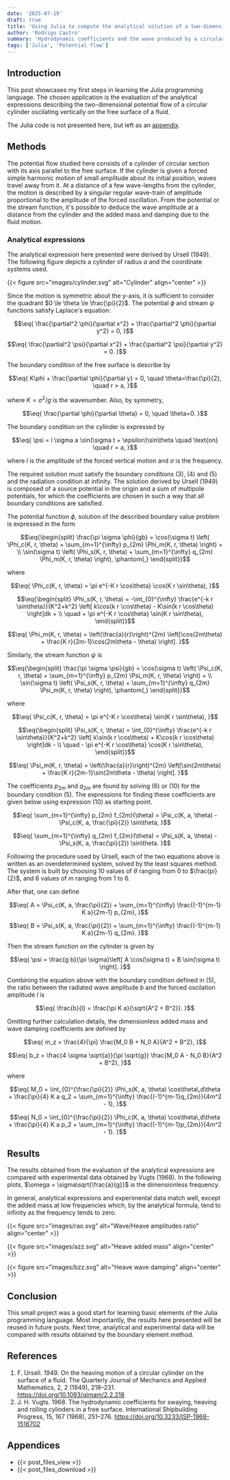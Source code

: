 ```yaml
---
date: '2025-07-19'
draft: true
title: 'Using Julia to compute the analytical solution of a two-dimensional potential flow with free-surface'
author: 'Rodrigo Castro'
summary: 'Hydrodynamic coefficients and the wave produced by a circular cylinder oscilating in heave are obtained by evaluation of analytical expressions. Experimental data is also presented for validation.'
tags: ['Julia', 'Potential flow']
---
```


## Introduction
This post showcases my first steps in learning the Julia programming language. The chosen application is the evaluation of the analytical expressions describing the two-dimensional potential flow of a circular cylinder oscilating vertically on the free surface of a fluid.

The Julia code is not presented here, but left as an [appendix](#appendices).

## Methods
The potential flow studied here consists of a cylinder of circular section with its axis parallel to the free surface. If the cylinder is given a forced simple harmonic motion of small amplitude about its initial position, waves travel away from it. At a distance of a few wave-lengths from the cylinder, the motion is described by a singular regular wave-train of amplitude proportional to the amplitude of the forced oscillation. From the potential or the stream function, it's possible to deduce the wave amplitude at a distance from the cylinder and the added mass and damping due to the fluid motion.

### Analytical expressions
The analytical expression here presented were derived by Ursell (1949). The following figure depicts a cylinder of radius $a$ and the coordinate systems used. 

{{< figure src="images/cylinder.svg" alt="Cylinder" align="center" >}}

Since the motion is symmetric about the y-axis, it is sufficient to consider the quadrant $0 \le \theta \le \frac{\pi}{2}$. The potential $\phi$ and stream $\psi$ functions satisfy Laplace's equation:

$$\eq{
\frac{\partial^2 \phi}{\partial x^2} + \frac{\partial^2 \phi}{\partial y^2} = 0,
}$$

$$\eq{
\frac{\partial^2 \psi}{\partial x^2} + \frac{\partial^2 \psi}{\partial y^2} = 0.
}$$

The boundary condition of the free surface is describe by

$$\eq{
K\phi + \frac{\partial \phi}{\partial y} = 0, \quad \theta=\frac{\pi}{2}, \quad r > a,
}$$

where $K = \sigma^2 / g$ is the wavenumber. Also, by symmetry,

$$\eq{
\frac{\partial \phi}{\partial \theta} = 0, \quad \theta=0.
}$$

The boundary condition on the cylinder is expressed by

$$\eq{
\psi = l \sigma a \sin(\sigma t + \epsilon)\sin\theta \quad \text{on} \quad r = a,
}$$

where $l$ is the amplitude of the forced vertical motion and $\sigma$ is the frequency.

The required solution must satisfy the boundary conditions $(3)$, $(4)$ and $(5)$ and the radiation condition at infinity. The solution derived by Ursell (1949) is composed of a source potential in the origin and a sum of multipole potentials, for which the coefficients are chosen in such a way that all boundary conditions are satisfied.

The potential function $\phi$, solution of the described boundary value problem is expressed in the form

$$\eq{\begin{split}
\frac{\pi \sigma \phi}{gb} = 
\cos(\sigma t) \left( \Phi_c(K, r, \theta) + \sum_{m=1}^{\infty} p_{2m} \Phi_m(K, r, \theta) \right) + \\
\sin(\sigma t) \left( \Phi_s(K, r, \theta) + \sum_{m=1}^{\infty} q_{2m} \Phi_m(K, r, \theta) \right), \phantom{,} 
\end{split}}$$

where

$$\eq{
\Phi_c(K, r, \theta) = \pi e^{-K r \cos\theta} \cos(K r \sin\theta),
}$$

$$\eq{\begin{split}
\Phi_s(K, r, \theta) = -\int_{0}^{\infty} \frac{e^{-k r \sin\theta}}{K^2+k^2} \left[ k\cos(k r \cos\theta) - K\sin(k r \cos\theta) \right]dk + \\
\quad + \pi e^{-K r \cos\theta} \sin(K r \sin\theta),
\end{split}}$$

$$\eq{
\Phi_m(K, r, \theta) = \left(\frac{a}{r}\right)^{2m} \left[\cos(2m\theta) + \frac{K r}{2m-1}\cos(2m\theta - \theta) \right].
}$$

Similarly, the stream function $\psi$ is

$$\eq{\begin{split}
\frac{\pi \sigma \psi}{gb} = 
\cos(\sigma t) \left( \Psi_c(K, r, \theta) + \sum_{m=1}^{\infty} p_{2m} \Psi_m(K, r, \theta) \right) + \\
\sin(\sigma t) \left( \Psi_s(K, r, \theta) + \sum_{m=1}^{\infty} q_{2m} \Psi_m(K, r, \theta) \right), \phantom{,} 
\end{split}}$$

where

$$\eq{
\Psi_c(K, r, \theta) = \pi e^{-K r \cos\theta} \sin(K r \sin\theta),
}$$

$$\eq{\begin{split}
\Psi_s(K, r, \theta) = \int_{0}^{\infty} \frac{e^{-k r \sin\theta}}{K^2+k^2} \left[ k\sin(k r \cos\theta) + K\cos(k r \cos\theta) \right]dk - \\
\quad - \pi e^{-K r \cos\theta} \cos(K r \sin\theta),
\end{split}}$$

$$\eq{
\Psi_m(K, r, \theta) = \left(\frac{a}{r}\right)^{2m} \left[\sin(2m\theta) + \frac{K r}{2m-1}\sin(2m\theta - \theta) \right].
}$$

The coefficients $p_{2m}$ and $q_{2m}$ are found by solving $(6)$ or $(10)$ for the boundary condition $(5)$. The expressions for finding these coefficients are given below using expression $(10)$ as starting point.

$$\eq{
\sum_{m=1}^{\infty} p_{2m} f_{2m}(\theta) = \Psi_c(K, a, \theta) - \Psi_c(K, a, \frac{\pi}{2}) \sin\theta,
}$$

$$\eq{
\sum_{m=1}^{\infty} q_{2m} f_{2m}(\theta) = \Psi_s(K, a, \theta) - \Psi_s(K, a, \frac{\pi}{2}) \sin\theta.
}$$

Following the procedure used by Ursell, each of the two equations above is written as an overdetermined system, solved by the least squares method. The system is built by choosing 10 values of $\theta$ ranging from $0$ to $\frac{pi}{2}$, and 6 values of $m$ ranging from $1$ to $6$.

After that, one can define

$$\eq{
A = \Psi_c(K, a, \frac{\pi}{2}) + \sum_{m=1}^{\infty} \frac{(-1)^{m-1} K a}{2m-1} p_{2m}, 
}$$

$$\eq{
B = \Psi_s(K, a, \frac{\pi}{2}) + \sum_{m=1}^{\infty} \frac{(-1)^{m-1} K a}{2m-1} q_{2m}.
}$$

Then the stream function on the cylinder is given by

$$\eq{
\psi = \frac{g b}{\pi \sigma}\left[ A \cos(\sigma t) + B \sin(\sigma t) \right].
}$$

Combining the equation above with the boundary condition defined in $(5)$, the ratio between the radiated wave amplitude $b$ and the forced oscilation amplitude $l$ is

$$\eq{
\frac{b}{l} = \frac{\pi K a}{\sqrt{A^2 + B^2}}.
}$$

Omitting further calculation details, the dimensionless added mass and wave damping coefficients are defined by

$$\eq{
m_z = \frac{4}{\pi} \frac{M_0 B + N_0 A}{A^2 + B^2},
}$$

$$\eq{
b_z = \frac{4 \sigma \sqrt{a}}{\pi \sqrt{g}} \frac{M_0 A - N_0 B}{A^2 + B^2},
}$$

where

$$\eq{
M_0 = \int_{0}^{\frac{\pi}{2}} \Phi_s(K, a, \theta) \cos\theta\,d\theta + \frac{\pi}{4} K a q_2 + \sum_{m=1}^{\infty} \frac{(-1)^{m-1}q_{2m}}{4m^2 - 1},
}$$

$$\eq{
N_0 = \int_{0}^{\frac{\pi}{2}} \Phi_c(K, a, \theta) \cos\theta\,d\theta + \frac{\pi}{4} K a p_2 + \sum_{m=1}^{\infty} \frac{(-1)^{m-1}p_{2m}}{4m^2 - 1}.
}$$

## Results
The results obtained from the evaluation of the analytical expressions are compared with experimental data obtained by Vugts (1968). In the following plots, $\omega = \sigma\sqrt{\frac{a}{g}}$ is the dimensionless frequency.

In general, analytical expressions and experimental data match well, except the added mass at low frequencies which, by the analytical formula, tend to infinity as the frequency tends to zero.

{{< figure src="images/rao.svg" alt="Wave/Heave amplitudes ratio" align="center" >}}

{{< figure src="images/azz.svg" alt="Heave added mass" align="center" >}}

{{< figure src="images/bzz.svg" alt="Heave wave damping" align="center" >}}

## Conclusion
This small project was a good start for learning basic elements of the Julia programming language. Most importantly, the results here presented will be reused in future posts. Next time, analytical and experimental data will be compared with results obtained by the boundary element method.

## References
1. F. Ursell. 1949. On the heaving motion of a circular cylinder on the surface of a fluid. The Quarterly Journal of Mechanics and Applied Mathematics, 2, 2 (1949), 218–231. https://doi.org/10.1093/qjmam/2.2.218
2. J. H. Vugts. 1968. The hydrodynamic coefficients for swaying, heaving and rolling cylinders in a free surface. International Shipbuilding Progress, 15, 167 (1968), 251–276. https://doi.org/10.3233/ISP-1968-1516702

## Appendices
* {{< post_files_view >}}
* {{< post_files_download >}}

<!--Links-->
[Julia]: https://julialang.org/
